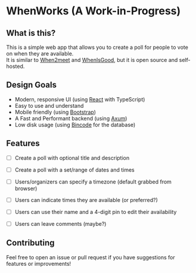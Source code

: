 # WhenWorks (A Work-in-Progress)


## What is this?

This is a simple web app that allows you to create a poll for people to vote on when they are available.  
It is similar to [When2meet](https://www.when2meet.com/) and [WhenIsGood](https://whenisgood.net/), but it is open source and self-hosted.


## Design Goals

- Modern, responsive UI (using [React](https://reactjs.org/) with TypeScript)
- Easy to use and understand
- Mobile friendly (using [Bootstrap](https://getbootstrap.com/))
- A Fast and Performant backend (using [Axum](https://crates.io/crates/axum))
- Low disk usage (using [Bincode](https://crates.io/crates/bincode) for the database)


## Features

- [ ] Create a poll with optional title and description
- [ ] Create a poll with a set/range of dates and times
- [ ] Users/organizers can specify a timezone (default grabbed from browser)
- [ ] Users can indicate times they are available (or preferred?)
- [ ] Users can use their name and a 4-digit pin to edit their availability
- [ ] Users can leave comments (maybe?)


## Contributing

Feel free to open an issue or pull request if you have suggestions for features or improvements!
